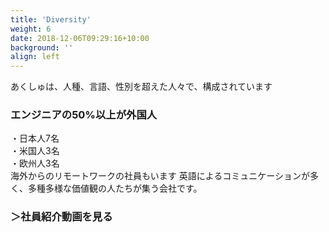 ```yaml
---
title: 'Diversity'
weight: 6
date: 2018-12-06T09:29:16+10:00
background: ''
align: left
---
```


あくしゅは、人種、言語、性別を超えた人々で、構成されています  
### エンジニアの50%以上が外国人  
・日本人7名  
・米国人3名  
・欧州人3名  
海外からのリモートワークの社員もいます
英語によるコミュニケーションが多く、多種多様な価値観の人たちが集う会社です。  
### ＞社員紹介動画を見る